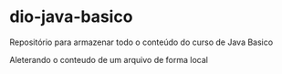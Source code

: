 # dio-java-basico
Repositório para armazenar todo o conteúdo do curso de Java Basico

Aleterando o conteudo de um arquivo de forma local